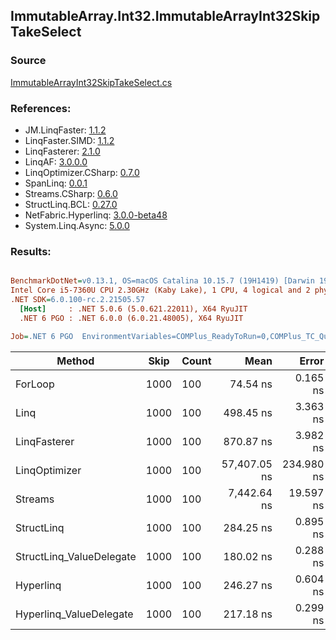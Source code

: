 ﻿## ImmutableArray.Int32.ImmutableArrayInt32SkipTakeSelect

### Source
[ImmutableArrayInt32SkipTakeSelect.cs](../LinqBenchmarks/ImmutableArray/Int32/ImmutableArrayInt32SkipTakeSelect.cs)

### References:
- JM.LinqFaster: [1.1.2](https://www.nuget.org/packages/JM.LinqFaster/1.1.2)
- LinqFaster.SIMD: [1.1.2](https://www.nuget.org/packages/LinqFaster.SIMD/1.0.3)
- LinqFasterer: [2.1.0](https://www.nuget.org/packages/LinqFasterer/2.1.0)
- LinqAF: [3.0.0.0](https://www.nuget.org/packages/LinqAF/3.0.0.0)
- LinqOptimizer.CSharp: [0.7.0](https://www.nuget.org/packages/LinqOptimizer.CSharp/0.7.0)
- SpanLinq: [0.0.1](https://www.nuget.org/packages/SpanLinq/0.0.1)
- Streams.CSharp: [0.6.0](https://www.nuget.org/packages/Streams.CSharp/0.6.0)
- StructLinq.BCL: [0.27.0](https://www.nuget.org/packages/StructLinq/0.27.0)
- NetFabric.Hyperlinq: [3.0.0-beta48](https://www.nuget.org/packages/NetFabric.Hyperlinq/3.0.0-beta48)
- System.Linq.Async: [5.0.0](https://www.nuget.org/packages/System.Linq.Async/5.0.0)

### Results:
``` ini

BenchmarkDotNet=v0.13.1, OS=macOS Catalina 10.15.7 (19H1419) [Darwin 19.6.0]
Intel Core i5-7360U CPU 2.30GHz (Kaby Lake), 1 CPU, 4 logical and 2 physical cores
.NET SDK=6.0.100-rc.2.21505.57
  [Host]     : .NET 5.0.6 (5.0.621.22011), X64 RyuJIT
  .NET 6 PGO : .NET 6.0.0 (6.0.21.48005), X64 RyuJIT

Job=.NET 6 PGO  EnvironmentVariables=COMPlus_ReadyToRun=0,COMPlus_TC_QuickJitForLoops=1,COMPlus_TieredPGO=1  Runtime=.NET 6.0  

```
|                   Method | Skip | Count |         Mean |      Error |     StdDev |          Ratio | RatioSD |   Gen 0 | Allocated |
|------------------------- |----- |------ |-------------:|-----------:|-----------:|---------------:|--------:|--------:|----------:|
|                  ForLoop | 1000 |   100 |     74.54 ns |   0.165 ns |   0.147 ns |       baseline |         |       - |         - |
|                     Linq | 1000 |   100 |    498.45 ns |   3.363 ns |   3.145 ns |   6.69x slower |   0.05x |  0.0839 |     176 B |
|             LinqFasterer | 1000 |   100 |    870.87 ns |   3.982 ns |   3.325 ns |  11.68x slower |   0.05x |  2.5444 |   5,328 B |
|            LinqOptimizer | 1000 |   100 | 57,407.05 ns | 234.980 ns | 219.801 ns | 770.46x slower |   3.18x | 15.6250 |  32,723 B |
|                  Streams | 1000 |   100 |  7,442.64 ns |  19.597 ns |  17.373 ns |  99.85x slower |   0.31x |  0.4425 |     936 B |
|               StructLinq | 1000 |   100 |    284.25 ns |   0.895 ns |   0.793 ns |   3.81x slower |   0.01x |  0.0458 |      96 B |
| StructLinq_ValueDelegate | 1000 |   100 |    180.02 ns |   0.288 ns |   0.270 ns |   2.42x slower |   0.01x |       - |         - |
|                Hyperlinq | 1000 |   100 |    246.27 ns |   0.604 ns |   0.565 ns |   3.30x slower |   0.01x |       - |         - |
|  Hyperlinq_ValueDelegate | 1000 |   100 |    217.18 ns |   0.299 ns |   0.265 ns |   2.91x slower |   0.01x |       - |         - |
